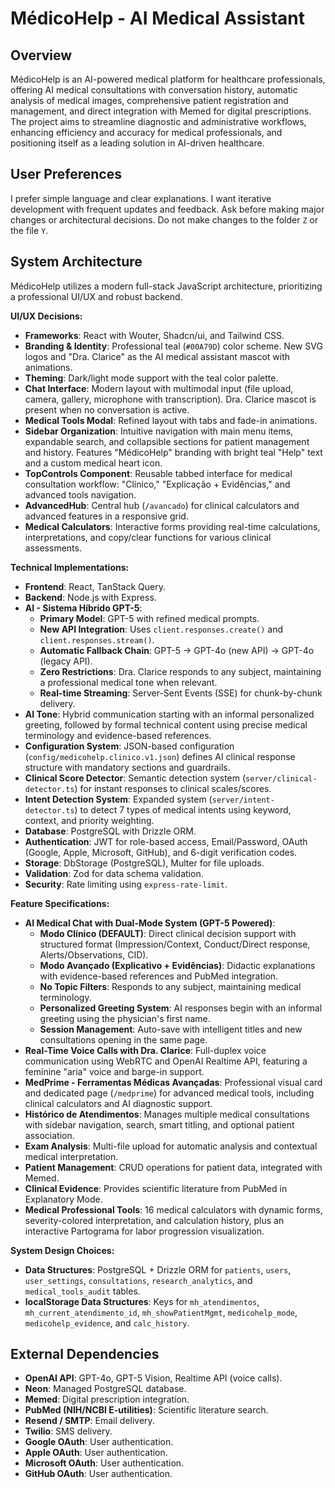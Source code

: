 # MédicoHelp - AI Medical Assistant

## Overview
MédicoHelp is an AI-powered medical platform for healthcare professionals, offering AI medical consultations with conversation history, automatic analysis of medical images, comprehensive patient registration and management, and direct integration with Memed for digital prescriptions. The project aims to streamline diagnostic and administrative workflows, enhancing efficiency and accuracy for medical professionals, and positioning itself as a leading solution in AI-driven healthcare.

## User Preferences
I prefer simple language and clear explanations. I want iterative development with frequent updates and feedback. Ask before making major changes or architectural decisions. Do not make changes to the folder `Z` or the file `Y`.

## System Architecture

MédicoHelp utilizes a modern full-stack JavaScript architecture, prioritizing a professional UI/UX and robust backend.

**UI/UX Decisions:**
-   **Frameworks**: React with Wouter, Shadcn/ui, and Tailwind CSS.
-   **Branding & Identity**: Professional teal (`#00A79D`) color scheme. New SVG logos and "Dra. Clarice" as the AI medical assistant mascot with animations.
-   **Theming**: Dark/light mode support with the teal color palette.
-   **Chat Interface**: Modern layout with multimodal input (file upload, camera, gallery, microphone with transcription). Dra. Clarice mascot is present when no conversation is active.
-   **Medical Tools Modal**: Refined layout with tabs and fade-in animations.
-   **Sidebar Organization**: Intuitive navigation with main menu items, expandable search, and collapsible sections for patient management and history. Features "MédicoHelp" branding with bright teal "Help" text and a custom medical heart icon.
-   **TopControls Component**: Reusable tabbed interface for medical consultation workflow: "Clínico," "Explicação + Evidências," and advanced tools navigation.
-   **AdvancedHub**: Central hub (`/avancado`) for clinical calculators and advanced features in a responsive grid.
-   **Medical Calculators**: Interactive forms providing real-time calculations, interpretations, and copy/clear functions for various clinical assessments.

**Technical Implementations:**
-   **Frontend**: React, TanStack Query.
-   **Backend**: Node.js with Express.
-   **AI - Sistema Híbrido GPT-5**:
    -   **Primary Model**: GPT-5 with refined medical prompts.
    -   **New API Integration**: Uses `client.responses.create()` and `client.responses.stream()`.
    -   **Automatic Fallback Chain**: GPT-5 → GPT-4o (new API) → GPT-4o (legacy API).
    -   **Zero Restrictions**: Dra. Clarice responds to any subject, maintaining a professional medical tone when relevant.
    -   **Real-time Streaming**: Server-Sent Events (SSE) for chunk-by-chunk delivery.
-   **AI Tone**: Hybrid communication starting with an informal personalized greeting, followed by formal technical content using precise medical terminology and evidence-based references.
-   **Configuration System**: JSON-based configuration (`config/medicohelp.clinico.v1.json`) defines AI clinical response structure with mandatory sections and guardrails.
-   **Clinical Score Detector**: Semantic detection system (`server/clinical-detector.ts`) for instant responses to clinical scales/scores.
-   **Intent Detection System**: Expanded system (`server/intent-detector.ts`) to detect 7 types of medical intents using keyword, context, and priority weighting.
-   **Database**: PostgreSQL with Drizzle ORM.
-   **Authentication**: JWT for role-based access, Email/Password, OAuth (Google, Apple, Microsoft, GitHub), and 6-digit verification codes.
-   **Storage**: DbStorage (PostgreSQL), Multer for file uploads.
-   **Validation**: Zod for data schema validation.
-   **Security**: Rate limiting using `express-rate-limit`.

**Feature Specifications:**
-   **AI Medical Chat with Dual-Mode System (GPT-5 Powered)**:
    -   **Modo Clínico (DEFAULT)**: Direct clinical decision support with structured format (Impression/Context, Conduct/Direct response, Alerts/Observations, CID).
    -   **Modo Avançado (Explicativo + Evidências)**: Didactic explanations with evidence-based references and PubMed integration.
    -   **No Topic Filters**: Responds to any subject, maintaining medical terminology.
    -   **Personalized Greeting System**: AI responses begin with an informal greeting using the physician's first name.
    -   **Session Management**: Auto-save with intelligent titles and new consultations opening in the same page.
-   **Real-Time Voice Calls with Dra. Clarice**: Full-duplex voice communication using WebRTC and OpenAI Realtime API, featuring a feminine "aria" voice and barge-in support.
-   **MedPrime - Ferramentas Médicas Avançadas**: Professional visual card and dedicated page (`/medprime`) for advanced medical tools, including clinical calculators and AI diagnostic support.
-   **Histórico de Atendimentos**: Manages multiple medical consultations with sidebar navigation, search, smart titling, and optional patient association.
-   **Exam Analysis**: Multi-file upload for automatic analysis and contextual medical interpretation.
-   **Patient Management**: CRUD operations for patient data, integrated with Memed.
-   **Clinical Evidence**: Provides scientific literature from PubMed in Explanatory Mode.
-   **Medical Professional Tools**: 16 medical calculators with dynamic forms, severity-colored interpretation, and calculation history, plus an interactive Partograma for labor progression visualization.

**System Design Choices:**
-   **Data Structures**: PostgreSQL + Drizzle ORM for `patients`, `users`, `user_settings`, `consultations`, `research_analytics`, and `medical_tools_audit` tables.
-   **localStorage Data Structures**: Keys for `mh_atendimentos`, `mh_current_atendimento_id`, `mh_showPatientMgmt`, `medicohelp_mode`, `medicohelp_evidence`, and `calc_history`.

## External Dependencies

-   **OpenAI API**: GPT-4o, GPT-5 Vision, Realtime API (voice calls).
-   **Neon**: Managed PostgreSQL database.
-   **Memed**: Digital prescription integration.
-   **PubMed (NIH/NCBI E-utilities)**: Scientific literature search.
-   **Resend / SMTP**: Email delivery.
-   **Twilio**: SMS delivery.
-   **Google OAuth**: User authentication.
-   **Apple OAuth**: User authentication.
-   **Microsoft OAuth**: User authentication.
-   **GitHub OAuth**: User authentication.